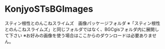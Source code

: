 # KonjyoSTsBGImages
スティン根性とのんこねスライムズ　画像パッケージフォルダ
※「スティン根性とのんこねスライムズ」と同じフォルダではなく、BGCgisフォルダ内に展開して下さい
※お好みの画像を使う場合はここからのダウンロードは必要ありません。
